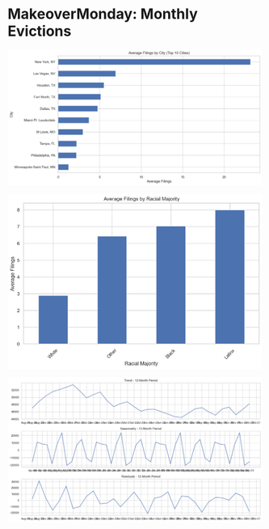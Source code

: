 # MakeoverMonday: Monthly Evictions

![](https://github.com/monacosc1/makeover-monday/blob/master/2023/W38/output/avg_filings_by_city.png)

![](https://github.com/monacosc1/makeover-monday/blob/master/2023/W38/output/avg_filings_by_racial_majority.png)

![](https://github.com/monacosc1/makeover-monday/blob/master/2023/W38/output/seasonality.png)
